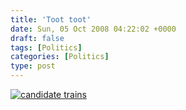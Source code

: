 ```yaml
---
title: 'Toot toot'
date: Sun, 05 Oct 2008 04:22:02 +0000
draft: false
tags: [Politics]
categories: [Politics]
type: post
---
```


[![](http://images.dailykos.com/images/user/3/electiontrains.jpg "candidate trains")](http://openthread.dailykos.com/)